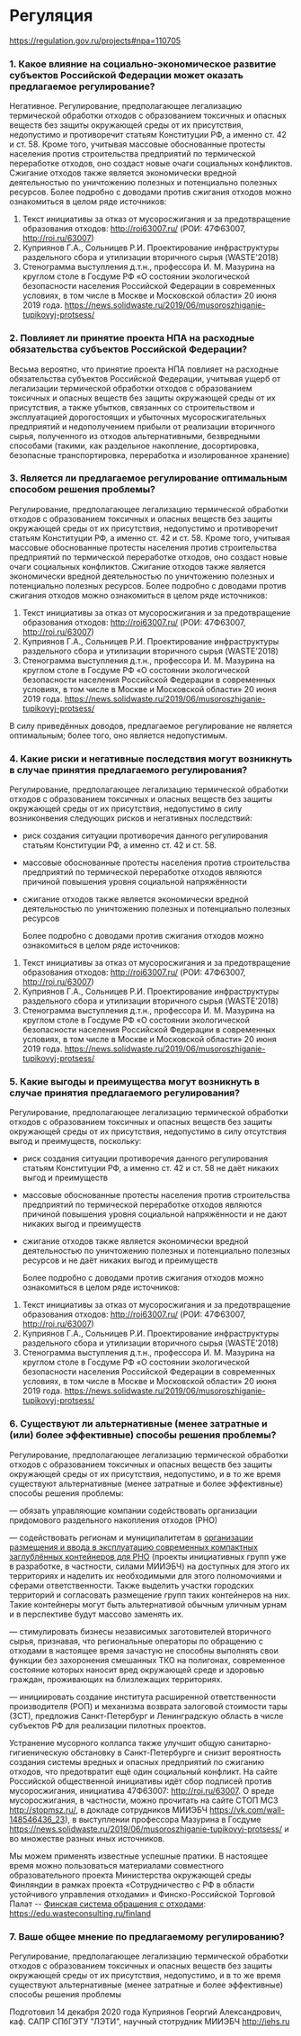 # Регуляция



https://regulation.gov.ru/projects#npa=110705



### 1. Какое влияние на социально-экономическое развитие субъектов Российской Федерации может оказать предлагаемое регулирование?


Негативное. 
Регулирование, предполагающее легализацию термической обработки отходов с образованием токсичных и опасных веществ без защиты окружающей среды от их присутствия, недопустимо и противоречит статьям Конституции РФ, а именно ст. 42 и ст. 58. Кроме того, учитывая массовые обоснованные протесты населения против строительства предприятий по термической переработке отходов, оно создаст новые очаги социальных конфликтов. Сжигание отходов также является экономически вредной деятельностью по уничтожению полезных и потенциально полезных ресурсов. 
Более подробно с доводами против сжигания отходов можно ознакомиться в целом ряде источников:

1. 
   Текст инициативы за отказ от мусоросжигания и за предотвращение образования отходов: http://roi63007.ru/ (РОИ: 47Ф63007, http://roi.ru/63007)
2. Куприянов Г.А., Сольницев Р.И. Проектирование инфраструктуры раздельного сбора и утилизации вторичного сырья (WASTE'2018)
3. Стенограмма выступления д.т.н., профессора И. М. Мазурина на круглом столе в Госдуме РФ «О состоянии экологической безопасности населения Российской Федерации в современных условиях, в том числе в Москве и Московской области» 20 июня 2019 года.
   https://news.solidwaste.ru/2019/06/musoroszhiganie-tupikovyj-protsess/



### 2. Повлияет ли принятие проекта НПА на расходные обязательства субъектов Российской Федерации?

Весьма вероятно, что принятие проекта НПА повлияет на расходные обязательства субъектов Российской Федерации, учитывая ущерб от легализации термической обработки отходов с образованием токсичных и опасных веществ без защиты окружающей среды от их присутствия, а также убытков, связанных со строительством и эксплуатацией дорогостоящих и убыточных мусоросжигательных предприятий и недополучением прибыли от реализации вторичного сырья, полученного из отходов альтернативными, безвредными способами (такими, как раздельное накопление, досортировка, безопасные транспортировка, переработка и изолированное хранение)

### 3. Является ли предлагаемое регулирование оптимальным способом решения проблемы?

Регулирование, предполагающее легализацию термической обработки отходов с образованием токсичных и опасных веществ без защиты окружающей среды от их присутствия, недопустимо и противоречит статьям Конституции РФ, а именно ст. 42 и ст. 58. Кроме того, учитывая массовые обоснованные протесты населения против строительства предприятий по термической переработке отходов, оно создаст новые очаги социальных конфликтов. Сжигание отходов также является экономически вредной деятельностью по уничтожению полезных и потенциально полезных ресурсов. Более подробно с доводами против сжигания отходов можно ознакомиться в целом ряде источников:

1. Текст инициативы за отказ от мусоросжигания и за предотвращение образования отходов: http://roi63007.ru/ (РОИ: 47Ф63007, http://roi.ru/63007)
2. Куприянов Г.А., Сольницев Р.И. Проектирование инфраструктуры раздельного сбора и утилизации вторичного сырья (WASTE'2018)
3. Стенограмма выступления д.т.н., профессора И. М. Мазурина на круглом столе в Госдуме РФ «О состоянии экологической безопасности населения Российской Федерации в современных условиях, в том числе в Москве и Московской области» 20 июня 2019 года.
   https://news.solidwaste.ru/2019/06/musoroszhiganie-tupikovyj-protsess/

В силу приведённых доводов, предлагаемое регулирование не является оптимальным; более того, оно является недопустимым. 

 ### 4. Какие риски и негативные последствия могут возникнуть в случае принятия предлагаемого регулирования?

Регулирование, предполагающее легализацию термической обработки отходов с образованием токсичных и опасных веществ без защиты окружающей среды от их присутствия, недопустимо в силу возниконвения следующих рисков и негативных последствий:

* риск создания ситуации противоречия данного регулирования статьям Конституции РФ, а именно ст. 42 и ст. 58. 

* массовые обоснованные протесты населения против строительства предприятий по термической переработке отходов являются причиной повышения уровня социальной напряжённости

* сжигание отходов также является экономически вредной деятельностью по уничтожению полезных и потенциально полезных ресурсов

  Более подробно с доводами против сжигания отходов можно ознакомиться в целом ряде источников:

1. Текст инициативы за отказ от мусоросжигания и за предотвращение образования отходов: http://roi63007.ru/ (РОИ: 47Ф63007, http://roi.ru/63007)
2. Куприянов Г.А., Сольницев Р.И. Проектирование инфраструктуры раздельного сбора и утилизации вторичного сырья (WASTE'2018)
3. Стенограмма выступления д.т.н., профессора И. М. Мазурина на круглом столе в Госдуме РФ «О состоянии экологической безопасности населения Российской Федерации в современных условиях, в том числе в Москве и Московской области» 20 июня 2019 года.
   https://news.solidwaste.ru/2019/06/musoroszhiganie-tupikovyj-protsess/



### 5. Какие выгоды и преимущества могут возникнуть в случае принятия предлагаемого регулирования?


Регулирование, предполагающее легализацию термической обработки отходов с образованием токсичных и опасных веществ без защиты окружающей среды от их присутствия, недопустимо в силу отсутствия выгод и преимуществ, поскольку:

* риск создания ситуации противоречия данного регулирования статьям Конституции РФ, а именно ст. 42 и ст. 58 не даёт никаких выгод и преимуществ

* массовые обоснованные протесты населения против строительства предприятий по термической переработке отходов являются причиной повышения уровня социальной напряжённости и не дают никаких выгод и преимуществ

* сжигание отходов также является экономически вредной деятельностью по уничтожению полезных и потенциально полезных ресурсов и не даёт никаких выгод и преимуществ


  Более подробно с доводами против сжигания отходов можно ознакомиться в целом ряде источников:

1. Текст инициативы за отказ от мусоросжигания и за предотвращение образования отходов: http://roi63007.ru/ (РОИ: 47Ф63007, http://roi.ru/63007)
2. Куприянов Г.А., Сольницев Р.И. Проектирование инфраструктуры раздельного сбора и утилизации вторичного сырья (WASTE'2018)
3. Стенограмма выступления д.т.н., профессора И. М. Мазурина на круглом столе в Госдуме РФ «О состоянии экологической безопасности населения Российской Федерации в современных условиях, в том числе в Москве и Московской области» 20 июня 2019 года.
   https://news.solidwaste.ru/2019/06/musoroszhiganie-tupikovyj-protsess/

### 6. Существуют ли альтернативные (менее затратные и (или) более эффективные) способы решения проблемы?

Регулирование, предполагающее легализацию термической обработки отходов с образованием токсичных и опасных веществ без защиты окружающей среды от их присутствия, недопустимо, и в то же время существуют альтернативные (менее затратные и более эффективные) способы решения проблемы:

— обязать управляющие компании содействовать организации придомового раздельного накопления отходов (РНО)

— содействовать регионам и муниципалитетам в [организации размещения и ввода в эксплуатацию современных компактных заглублённых контейнеров для РНО](http://vk.com/wall599068_6991) (проекты инициативных групп уже в разработке, в частности, силами МИИЭБЧ) на доступных для этого их территориях и наделить их необходимыми для этого полномочиями и сферами ответственности. Также выделить участки городских территорий и согласовать размещение групп таких контейнеров на них. Такие контейнеры могут быть альтернативой обычным уличным урнам и в перспективе будут массово заменять их.

— стимулировать бизнесы независимых заготовителей вторичного сырья, признавая, что региональные операторы по обращению с отходами в настоящее время зачастую не способны выполнять свои функции без захоронения смешанных ТКО на полигонах, современное состояние которых наносит вред окружающей среде и здоровью граждан, проживающих на близлежащих территориях.

— инициировать создание института расширенной ответственности производителя (РОП) и механизма возврата залоговой стоимости тары (ЗСТ), предложив Санкт-Петербург и Ленинградскую область в числе субъектов РФ для реализации пилотных проектов.

Устранение мусорного коллапса также улучшит общую санитарно-гигиеническую обстановку в Санкт-Петербурге и снизит вероятность создания системы вредных и опасных предприятий по сжиганию отходов, что предотвратит ещё один социальный конфликт. На сайте Российской общественной инициативы идёт сбор подписей против мусоросжигания, инициатива 47Ф63007: http://roi.ru/63007. О вреде мусоросжигания, в частности, можно прочитать на сайте СТОП МСЗ http://stopmsz.ru/, в докладе сотрудников МИИЭБЧ https://vk.com/wall-148546436_23), в выступлении профессора Мазурина в Госдуме https://news.solidwaste.ru/2019/06/musoroszhiganie-tupikovyj-protsess/ и во множестве разных иных источников.

Мы можем применять известные успешные пратики. В настоящее время можно пользоваться материалами совместного образовательного проекта Министерства окружающей среды Финляндии в рамках проекта «Сотрудничество с РФ в области устойчивого управления отходами» и Финско-Российской Торговой Палат -- [Финская система обращения с отходами](https://edu.wasteconsulting.ru/finland): https://edu.wasteconsulting.ru/finland

### 7. Ваше общее мнение по предлагаемому регулированию?

Регулирование, предполагающее легализацию термической обработки отходов с образованием токсичных и опасных веществ без защиты окружающей среды от их присутствия, недопустимо, и в то же время существуют альтернативные (менее затратные и более эффективные) способы решения проблемы



Подготовил 14 декабря 2020 года
Куприянов Георгий Александрович, 
каф. САПР СПбГЭТУ "ЛЭТИ", научный стотрудник МИИЭБЧ
http://iehs.ru





